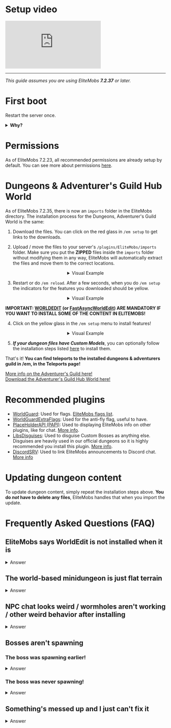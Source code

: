 # Setup video

<div class="outer-container">
<div class="iframe-container">
  <iframe class="video-iframe" src="https://www.youtube.com/embed/boRg2X4qhw4?si=2aRLV_j9UzNz_VO0" title="YouTube video player" frameborder="0" allow="accelerometer; autoplay; clipboard-write; encrypted-media; gyroscope; picture-in-picture; web-share" allowfullscreen></iframe>
</div>
</div>

***


*This guide assumes you are using EliteMobs ***7.2.37*** or later.*

# First boot

Restart the server once.

<details>

<summary><b>Why?</b></summary>

EliteMobs increases the maximum health of your spigot.yml config file the first time the server starts up. This is so Elite mobs can have more than 2000 health. It does not alter the health of any other mob - so it doesn't change vanilla or plugin mobs.

This change requires a server restart to actually work.

</details>

# Permissions

As of EliteMobs 7.2.23, all recommended permissions are already setup by default. You can see more about permissions [here]($language$/elitemobs/permissions_and_commands.md).

# Dungeons & Adventurer's Guild Hub World

As of EliteMobs 7.2.35, there is now an `imports` folder in the EliteMobs directory. The installation process for the Dungeons, Adventurer's Guild World is the same:

1) Download the files. You can click on the red glass in `/em setup` to get links to the downloads.

2) Upload / move the files to your server's `/plugins/EliteMobs/imports` folder. Make sure you put the **ZIPPED** files inside the `imports` folder without modifying them in any way, EliteMobs will automatically extract the files and move them to the correct locations.

<div align="center">

<details>

<summary>Visual Example</summary>

<video autoplay loop muted controls>
  <source src="../../../img/wiki/setup_import.webm" type="video/webm">
  Your browser does not support the video tag.
</video>

</details>

</div>

3) Restart or do `/em reload`. After a few seconds, when you do `/em setup` the indicators for the features you downloaded should be yellow.

<div align="center">

<details>

<summary>Visual Example</summary>

<video autoplay loop muted controls>
  <source src="../../../img/wiki/setup_reload.webm" type="video/webm">
  Your browser does not support the video tag.
</video>

</details>

</div>

**IMPORTANT: [WORLDEDIT](https://dev.bukkit.org/projects/worldedit) (or [FastAsyncWorldEdit](https://www.spigotmc.org/resources/fastasyncworldedit.13932/)) ARE MANDATORY IF YOU WANT TO INSTALL SOME OF THE CONTENT IN ELITEMOBS!**

4) Click on the yellow glass in the `/em setup` menu to install features!

<div align="center">

<details>

<summary>Visual Example</summary>


<video autoplay loop muted controls>
  <source src="../../../img/wiki/setup_install.webm" type="video/webm">
  Your browser does not support the video tag.
</video>

</details>

</div>

5) ***If your dungeon files have Custom Models***, you can optionally follow the installation steps listed [here]($language$/elitemobs/custom_models.md&section=importing-custom-models-from-dungeons) to install them.

That's it! **You can find teleports to the installed dungeons & adventurers guild in /em, in the Teleports page!**

[More info on the Adventurer's Guild here!]($language$/elitemobs/adventurers_guild_world.md)
<br>[Download the Adventurer's Guild Hub World here!](https://magmaguy.itch.io/elitemobs-the-adventurers-guild)

# Recommended plugins

- [WorldGuard](https://dev.bukkit.org/projects/worldguard): Used for flags. [EliteMobs flags list]($language$/elitemobs/worldguard_flags.md).
- [WorldGuardExtraFlags](https://www.spigotmc.org/resources/worldguard-extra-flags.4823/): Used for the anti-fly flag, useful to have.
- [PlaceHolderAPI (PAPI)](https://www.spigotmc.org/resources/placeholderapi.6245/): Used to displaying EliteMobs info on other plugins, like for chat. [More info]($language$/elitemobs/placeholders.md).
- [LibsDisguises](https://www.spigotmc.org/resources/libs-disguises-free.81/): Used to disguise Custom Bosses as anything else. Disguises are heavily used in our official dungeons so it is highly recommended you install this plugin. [More info]($language$/elitemobs/libsdisguises.md).
- [DiscordSRV]($language$/elitemobs/discordsrv.md): Used to link EliteMobs announcements to Discord chat. [More info]($language$/elitemobs/discordsrv.md)

# Updating dungeon content

To update dungeon content, simply repeat the installation steps above. **You do ***not*** have to delete any files**, EliteMobs handles that when you import the update.

# Frequently Asked Questions (FAQ)

## EliteMobs says WorldEdit is not installed when it is

<details><summary>Answer</summary>

This 100% means you are using the wrong version of WorldEdit on your server. [You can get the right version from the section above.]($language$/elitemobs/setup.md&section=recommended-plugins)

</details>

## The world-based minidungeon is just flat terrain

<details><summary>Answer</summary>

95% of the time this means you did not follow the setup instructions. If you unzipped any files or loaded any worlds using other plugins, reinstall the content following the steps listed above. You do not need any other plugins to load the worlds correctly.

</details>

## NPC chat looks weird / wormholes aren't working / other weird behavior after installing

<details>

<summary>Answer</summary>

Run the command `/em reload` after setting a dungeon up to make sure all of the values get fully initialized. A restart is even better, but should not be necessary.

</details>

## Bosses aren't spawning

### The boss was spawning earlier!

<details>

<summary>Answer</summary>

Regional bosses have a respawn time. You can check when the boss is scheduled to respawn by going to its configuration file and copying the numbers after the `:` in the spawn locations section.

Example:

```yml
spawnLocations:
- em_primis,1100.5,22.5,526.5,0.0,0.0:1643259941451
```

In this case the numbers you're looking for are `1643259941451`. You can use [this](https://www.unixtimestamp.com/index.php) website to convert that to a specific date. You can delete the numbers to force the boss to respawn, make sure you do `/em reload` after deleting them.

</details>

### The boss was never spawning!

<details>

<summary>Answer</summary>

Check the following things:

- Did you or someone else kill the boss, or did it escape via the timeout feature? The boss may be respawning. Check the cooldowns, info about that is in the section above.
- See if there are any errors on console, especially after you install the dungeon or after an `/em reload`. The errors should tell you what's wrong.
- Check if your region is protected by some other plugin that would prevent mob spawning
- Check the difficulty of your world, mobs can't spawn in peaceful difficulty
- Check WorldGuard flags, see if mob spawning is set to allow
- Check if you installed the dungeon content over the spawn area, that is protected by default
- Very, very rarely, the issue might have to do with the day your server thinks it is. Make sure your server machine's date is correct, otherwise the respawn mechanic might cause some issues.

</details>


## Something's messed up and I just can't fix it

<details>

<summary>Answer</summary>

This usually happens after trying and failing to correctly modify files in a way that EliteMobs could not self-repair. If you are stuck and can't figure out how to repair it from the console messages on startup / dungeon installation, the best thing to do is a clean installation of EliteMobs.

Back up your `~/plugins/EliteMobs/data` folder to keep player data, then delete the `~/plugins/EliteMobs/` folder. Start your server up, shut it down, restore the contents of your backed up data folder **while the server is offline** and then start it up again. You can now resume installing EliteMobs content.

</details>
